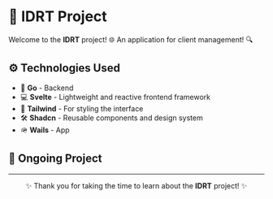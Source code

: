 # 🚀 IDRT Project

Welcome to the **IDRT** project! 🌐 An application for client management! 🔍

## ⚙️ Technologies Used
- 🐹 **Go** - Backend
- 💻 **Svelte** - Lightweight and reactive frontend framework
- 🎨 **Tailwind** - For styling the interface
- 🛠️ **Shadcn** - Reusable components and design system
- 🪖 **Wails** - App

## 🚧 Ongoing Project

---

<p style="text-align: center;">✨ Thank you for taking the time to learn about the <strong>IDRT</strong> project! ✨</p>
